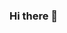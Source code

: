 ### Hi there 👋

<!--
**thomasgroch/thomasgroch** is a ✨ _special_ ✨ repository because its `README.md` (this file) appears on your GitHub profile.

Here are some ideas to get you started:

- 🔭 I’m currently working on ...
- 🌱 I’m currently learning ...
- 👯 I’m looking to collaborate on ...
- 🤔 I’m looking for help with big projects and big ideas to change someone's world (or hole world hehe)
- 💬 Ask me about ...
- 📫 How to reach me: u can contact me by email (thomas.groch@gmail.com) or by my website (thomasgroch.me/)
- 😄 Pronouns: ...
- ⚡ Fun fact: ...
-->
